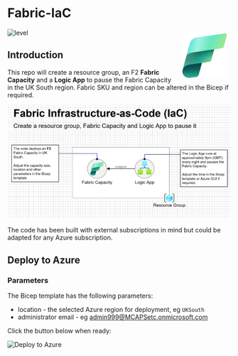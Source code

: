 # Fabric-IaC

<img src="images/Fabric_256.svg" alt="Fabric Image" style="margin: 10px;" width="100" align="right"/>

![level](https://img.shields.io/badge/Microsoft%20Fabric-IaC-green)

## Introduction

This repo will create a resource group, an F2 **Fabric Capacity** and a **Logic App** to pause the Fabric Capacity in the UK South region.  Fabric SKU and region can be altered in the Bicep if required.

![Fabric IaC](images/fabriciac.png)

The code has been built with external subscriptions in mind but could be adapted for any Azure subscription.

## Deploy to Azure

### Parameters
The Bicep template has the following parameters:
- location - the selected Azure region for deployment, eg `UKSouth`
- administrator email - eg admin999@MCAPSetc.onmicrosoft.com

Click the button below when ready:

![Deploy to Azure](https://aka.ms/deploytoazurebutton)